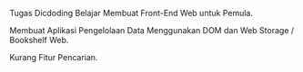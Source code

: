Tugas Dicdoding Belajar Membuat Front-End Web untuk Pemula.

Membuat Aplikasi Pengelolaan Data Menggunakan DOM dan Web Storage / Bookshelf Web.

Kurang Fitur Pencarian.
